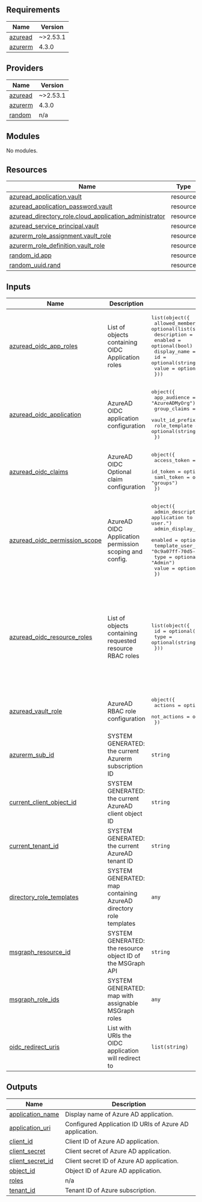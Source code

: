<!-- BEGIN_TF_DOCS -->
## Requirements

| Name | Version |
|------|---------|
| <a name="requirement_azuread"></a> [azuread](#requirement\_azuread) | ~>2.53.1 |
| <a name="requirement_azurerm"></a> [azurerm](#requirement\_azurerm) | 4.3.0 |

## Providers

| Name | Version |
|------|---------|
| <a name="provider_azuread"></a> [azuread](#provider\_azuread) | ~>2.53.1 |
| <a name="provider_azurerm"></a> [azurerm](#provider\_azurerm) | 4.3.0 |
| <a name="provider_random"></a> [random](#provider\_random) | n/a |

## Modules

No modules.

## Resources

| Name | Type |
|------|------|
| [azuread_application.vault](https://registry.terraform.io/providers/hashicorp/azuread/latest/docs/resources/application) | resource |
| [azuread_application_password.vault](https://registry.terraform.io/providers/hashicorp/azuread/latest/docs/resources/application_password) | resource |
| [azuread_directory_role.cloud_application_administrator](https://registry.terraform.io/providers/hashicorp/azuread/latest/docs/resources/directory_role) | resource |
| [azuread_service_principal.vault](https://registry.terraform.io/providers/hashicorp/azuread/latest/docs/resources/service_principal) | resource |
| [azurerm_role_assignment.vault_role](https://registry.terraform.io/providers/hashicorp/azurerm/4.3.0/docs/resources/role_assignment) | resource |
| [azurerm_role_definition.vault_role](https://registry.terraform.io/providers/hashicorp/azurerm/4.3.0/docs/resources/role_definition) | resource |
| [random_id.app](https://registry.terraform.io/providers/hashicorp/random/latest/docs/resources/id) | resource |
| [random_uuid.rand](https://registry.terraform.io/providers/hashicorp/random/latest/docs/resources/uuid) | resource |

## Inputs

| Name | Description | Type | Default | Required |
|------|-------------|------|---------|:--------:|
| <a name="input_azuread_oidc_app_roles"></a> [azuread\_oidc\_app\_roles](#input\_azuread\_oidc\_app\_roles) | List of objects containing OIDC Application roles | <pre>list(object({<br>    allowed_member_types = optional(list(string))<br>    description          = optional(string)<br>    enabled              = optional(bool)<br>    display_name         = optional(string)<br>    id                   = optional(string)<br>    value                = optional(string)<br>  }))</pre> | `[]` | no |
| <a name="input_azuread_oidc_application"></a> [azuread\_oidc\_application](#input\_azuread\_oidc\_application) | AzureAD OIDC application configuration | <pre>object({<br>    app_audience    = optional(string, "AzureADMyOrg")<br>    group_claims    = optional(list(string), ["All"])<br>    vault_id_prefix = optional(string, "vault-id")<br>    role_template   = optional(string, "Cloud Application Administrator")<br>  })</pre> | `{}` | no |
| <a name="input_azuread_oidc_claims"></a> [azuread\_oidc\_claims](#input\_azuread\_oidc\_claims) | AzureAD OIDC Optional claim configuration | <pre>object({<br>    access_token = optional(string, "groups")<br>    id_token     = optional(string, "groups")<br>    saml_token   = optional(string, "groups")<br>  })</pre> | `{}` | no |
| <a name="input_azuread_oidc_permission_scope"></a> [azuread\_oidc\_permission\_scope](#input\_azuread\_oidc\_permission\_scope) | AzureAD OIDC Application permission scoping and config. | <pre>object({<br>    admin_description  = optional(string, "Allow the application to access gated resources on behalf of the signed-in user.")<br>    admin_display_name = optional(string, "Vault Guardian")<br>    enabled            = optional(bool, true)<br>    template_user_id   = optional(string, "0c9a07ff-70d5-46e3-a995-d072f0696d20")<br>    type               = optional(string, "Admin")<br>    value              = optional(string, "admin")<br>  })</pre> | `{}` | no |
| <a name="input_azuread_oidc_resource_roles"></a> [azuread\_oidc\_resource\_roles](#input\_azuread\_oidc\_resource\_roles) | List of objects containing requested resource RBAC roles | <pre>list(object({<br>    id   = optional(string)<br>    type = optional(string)<br>  }))</pre> | <pre>[<br>  {<br>    "id": "GroupMember.Read.All",<br>    "type": "Role"<br>  },<br>  {<br>    "id": "Group.Read.All",<br>    "type": "Role"<br>  },<br>  {<br>    "id": "User.Read.All",<br>    "type": "Role"<br>  }<br>]</pre> | no |
| <a name="input_azuread_vault_role"></a> [azuread\_vault\_role](#input\_azuread\_vault\_role) | AzureAD RBAC role configuration | <pre>object({<br>    actions     = optional(list(string), ["*"])<br>    not_actions = optional(list(string), [])<br>  })</pre> | `{}` | no |
| <a name="input_azurerm_sub_id"></a> [azurerm\_sub\_id](#input\_azurerm\_sub\_id) | SYSTEM GENERATED: the current Azurerm subscription ID | `string` | `null` | no |
| <a name="input_current_client_object_id"></a> [current\_client\_object\_id](#input\_current\_client\_object\_id) | SYSTEM GENERATED: the current AzureAD client object ID | `string` | `null` | no |
| <a name="input_current_tenant_id"></a> [current\_tenant\_id](#input\_current\_tenant\_id) | SYSTEM GENERATED: the current AzureAD tenant ID | `string` | `null` | no |
| <a name="input_directory_role_templates"></a> [directory\_role\_templates](#input\_directory\_role\_templates) | SYSTEM GENERATED: map containing AzureAD directory role templates | `any` | `null` | no |
| <a name="input_msgraph_resource_id"></a> [msgraph\_resource\_id](#input\_msgraph\_resource\_id) | SYSTEM GENERATED: the resource object ID of the MSGraph API | `string` | `null` | no |
| <a name="input_msgraph_role_ids"></a> [msgraph\_role\_ids](#input\_msgraph\_role\_ids) | SYSTEM GENERATED: map with assignable MSGraph roles | `any` | `null` | no |
| <a name="input_oidc_redirect_uris"></a> [oidc\_redirect\_uris](#input\_oidc\_redirect\_uris) | List with URIs the OIDC application will redirect to | `list(string)` | `[]` | no |

## Outputs

| Name | Description |
|------|-------------|
| <a name="output_application_name"></a> [application\_name](#output\_application\_name) | Display name of Azure AD application. |
| <a name="output_application_uri"></a> [application\_uri](#output\_application\_uri) | Configured Application ID URIs of Azure AD application. |
| <a name="output_client_id"></a> [client\_id](#output\_client\_id) | Client ID of Azure AD application. |
| <a name="output_client_secret"></a> [client\_secret](#output\_client\_secret) | Client secret of Azure AD application. |
| <a name="output_client_secret_id"></a> [client\_secret\_id](#output\_client\_secret\_id) | Client secret ID of Azure AD application. |
| <a name="output_object_id"></a> [object\_id](#output\_object\_id) | Object ID of Azure AD application. |
| <a name="output_roles"></a> [roles](#output\_roles) | n/a |
| <a name="output_tenant_id"></a> [tenant\_id](#output\_tenant\_id) | Tenant ID of Azure subscription. |
<!-- END_TF_DOCS -->